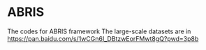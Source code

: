 # ABRIS
The codes for ABRIS framework
The large-scale datasets are in https://pan.baidu.com/s/1wCGn6I_DBtzwEorFMwt8gQ?pwd=3p8b
